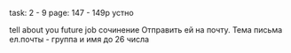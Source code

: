 task:
2 - 9 page: 147 - 149p устно

tell about you future job сочинение Отправить ей на почту.
Тема письма ел.почты - группа и имя
до 26 числа 